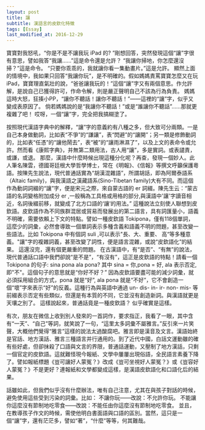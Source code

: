 ```yaml
---
layout: post
title: 讓
subtitle: 漢語言的皮欽化特徵
tags: [Essay]
last_modified_at: 2016-12-29
---
```


寶寶對我怒吼，“你是不是不讓我玩 iPad 的? ”剛想回答，突然發現這個“讓”字很有意思，譬如我答“我讓……”這是命令還是允許？
“我讓你掃地，你怎麼還沒掃？”這是命令。
“只要你乖乖的，我就讓你看一集動畫片。”這是允許。
顯然上面的情境中，我如果只回答“我讓你玩”，是不明確的。假如媽媽責罵寶寶怎麼又在玩 iPad，寶寶理直氣壯的說，“爸爸讓我玩的！”這個“讓”字又有兩個意思。作允許解，是說自己已獲得許可，作命令解，則是嚴正聲明自己不該為行為負責。
媽媽這時大怒，狂揍小PP，“讓你不聽話！讓你不聽話！”——這裡的“讓”字，似乎又變成表原因了。
倘若媽媽說的是“我讓你不聽話！”或是“誰讓你不聽話”……那就更複雜了吧！
哎呀，一個“讓”字，完全把我搞糊塗了。

按照現代漢語字典中的解釋，“讓”字的意義約有八種之多，但大致可分兩類。一是自己本身做動詞，比如表“不爭”的“謙讓”，表“閃避”的“讓開”；另一類是修飾動詞的，比如表“任憑”的“讓他鬧去”，表“被”的“讓雨淋濕了”，以及上文的表命令或允許。然而看《康熙字典》，并無第二類用法，古人用“讓”，多是實詞。或表譴責，或謙，或退。
那麼，漢語中什麼時候出現這種分化呢？再查，發現一個妙人。此人筆名陳雲，德國哥廷根大學哲學博士，常在《明報》、《信報》等撰文呼籲保護粵語。按陳先生說法，現代普通話實為“胡漢混雜語”，所謂胡話，即為阿爾泰語系（Altaic family)，與我漢語之漢藏語系(Sino-Tibetan family)大有不同。而這個作為動詞詞綴的“讓”字，便是宋元之際，來自蒙古語的 er 詞綴。陳先生云：“蒙古語的名詞變格附加成分 er ,一般稱為工具格或用格的部分,與漢語中'讓'字讀音相近，名詞後綴前移，就變成了北方口語的‘讓’的用法。”
這種說法立刻使人聯想到皮欽語。皮欽語作為不同族群混居或貿易而發展出的第二語言，具有詞匯量小，語義不明確，需要依賴上下文的特點。譬如一種皮欽語 Tokipona，僅有118個單詞，這麼少的詞彙，必然會導致一個單詞表示多種含義和語義不明的問題，甚至改變一些語法。比如 Tokipona 中有個詞 suli ,可以表示"長、大、重要、 高“等多種意義。"讓"字的複雜詞義，甚至改變了詞性，便是語言混雜，或說“皮欽語化”的結果。
這還沒完，還有個更嚴重的問題。
在古漢語中，有“是否”、“有無”的說法，現代普通話口語中我們卻說“是不是”，“有沒有”，這正是皮欽語的特點！請看一個 Tokipona 的句子:
sina pona ala pona?
其中 sina = 你,pona = 好, ala 表示否定,即"不"。這個句子的意思就是“你好不好？”
因為皮欽語要盡可能的減少詞彙，就必須採用組合的方式，pona 就是“好”, ala pona 就是“不好”，它不會創造一個“壞”字來表示“好”的反義。這種行為與英語中通過 un- dis- in- ir- non- mis- 等前綴表示否定有些類似，但還是有本質的不同，它並沒有創造新詞。與漢語就更是天壤之別了。 
這樣說起來，普通話竟是一種皮欽語？
似乎確實是這樣。

有次，朋友在微信上收到別人發來的一首詞作，要求指正，我看了一眼，其中含有“一天”、“自己”等詞，就笑說了一句，“這里太多詞彙不屬雅言。”反引來一片笑聲，大概他們覺得“雅言”這樣的說法太過酸腐吧。雅言即是漢音及文言。漢語始終是官話、地方漢話、雅言三種語言并行通用的。到了近代中國，白話文運動雖的確有些好處，但卻抹殺了口語與文言的界限，普通話運動，又壓制了地方漢話，只剩一個官定的皮欽語。這就難怪現今報紙、文學中屢屢出現俗語，全民語言素養下降了。譬如報紙標題《豈可讓好人蒙冤？》改成《豈可坐視好人蒙冤？》或《豈容好人蒙冤？》不是更好？連報紙和文學都變成這樣，是漢語皮欽語化和口語化后的結果。

話雖如此，但我們似乎沒有什麼辦法，唯有自己注意，尤其在與孩子對話的時候，避免使用這些受到污染的詞彙。比如：
不讓你玩——改說：不允許你玩。
不能讓你這麼沒有節制地吃零食——改說：不能任由你這麼沒有節制地吃零食。
並且，在教導孩子作文的時候，需使他明白書面語與口語的區別。當然，這只是一個“讓”字，還有茫茫多，譬如“著”，“什麼”等等，何其難哉。
